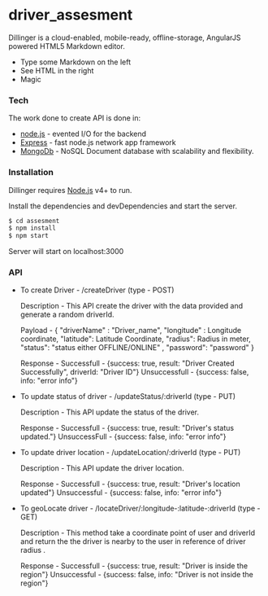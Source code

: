 # driver_assesment

Dillinger is a cloud-enabled, mobile-ready, offline-storage, AngularJS powered HTML5 Markdown editor.

  - Type some Markdown on the left
  - See HTML in the right
  - Magic


### Tech

The work done to create API is done in:

* [node.js](https://nodejs.org/) - evented I/O for the backend
* [Express](https://expressjs.com/) - fast node.js network app framework
* [MongoDb](https://www.mongodb.com/) - NoSQL Document database with scalability and flexibility.



### Installation

Dillinger requires [Node.js](https://nodejs.org/) v4+ to run.

Install the dependencies and devDependencies and start the server.

```sh
$ cd assesment
$ npm install
$ npm start
```
Server will start on localhost:3000


### API

* To create Driver - /createDriver  (type - POST)
	
	Description - This API create the driver with the data provided and generate a random driverId.

	Payload - 
	{
		"driverName" : "Driver_name",
		"longitude" : Longitude coordinate,
		"latitude": Latitude Coordinate,
		"radius": Radius in meter,
		"status":  "status either OFFLINE/ONLINE" , 
		"password": "password"
	}

	Response - 
		Successfull   - {success: true, result: "Driver Created Successfully", driverId: "Driver ID"}
		Unsuccessfull - {success: false, info: "error info"}


* To update status of driver - /updateStatus/:driverId  (type - PUT)

	Description - This API update the status of the driver.
	
	Response - 
		Successfull   - {success: true, result: "Driver's status updated."}
		UnsuccessFull - {success: false, info: "error info"}

* To update driver location - /updateLocation/:driverId   (type - PUT)

	Description - This API update the driver location.

	Response - 
		Successfull  - {success: true, result: "Driver's location updated"}
		Unsuccessful - {success: false, info: "error info"}


* To geoLocate driver  - /locateDriver/:longitude-:latitude-:driverId   (type - GET)

	Description - This method take a coordinate point of user and driverId and return the the driver 		is nearby to the user in reference of driver radius .

	Response - 
		Successfull  - {success: true, result: "Driver is inside the region"}
		Unsuccessful - {success: false, info: "Driver is not inside the region"}

